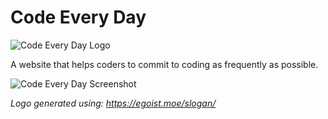 # Code Every Day
![Code Every Day Logo](https://raw.githubusercontent.com/chenshuiluke/Code-Every-Day/master/logo.png)

A website that helps coders to commit to coding as frequently as possible.

![Code Every Day Screenshot](https://i.imgur.com/OHVvdvz.png)

*Logo generated using: https://egoist.moe/slogan/*